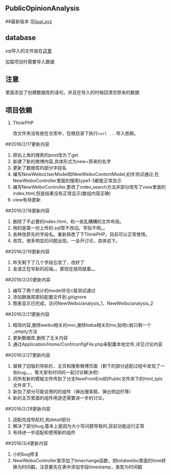 PublicOpinionAnalysis
---
##最新版本
见[liuqi.xyz](liuqi.xyz)

## database

sql导入的文件放在[这里](https://coding.net/u/mkliu/p/PublicOpinionAnalysis/attachment)

加载项目时需要导入数据

## 注意

里面添加了创建数据库的语句，并且在导入的时候回清空原来的数据

## 项目依赖

1. ThinkPHP

    改文件夹没有放在仓库中，在根目录下执行```curl ...```导入依赖。

##2016/2/17更新内容

1. 把右上角的搜索的post改为了get
2. 新建了新的微博内容,具体形式为new+原来的名字
3. 更新了数据库的部分字段名
4. 编写NewWeiboUserModel和NewWeiboContentModel,初步测试通过,在NewWeiboController里面的搜索type1-3都能正常显示
5. 编写NewWeiboController,更改了index,search方法并部分改写了view里面的index.html,但是结果没有正常显示(数组内容正确)
6. view有待更新

##2016/2/18更新内容

1. 删除了不必要的index.html，和一些乱糟糟的文件布局。
2. 用的是第一份上传的.sql暂不改动。字段不明。。
3. 各种改原先的字段名。重新熟悉了下ThinkPHP。目前可以正常使用。
4. 改完，很多明显的问题出现。一会开讨论，具体说下。

##2016/2/19更新内容

1. 昨天剩下了几个字段忘改了，改好了
2. 金波正在写新的前端。。那现在就将就着。。

##2016/2/20更新内容
1. 编写了两个统计的model并在c层测试通过
2. 添加数据库密码配置文件到.gitignore
3. 图表显示已完成，访问NewWeibo/analysis_1，NewWeibo/analysis_2

##2016/2/21更新内容
1. 精简内容,删除weibo相关的mvc,删除tieba相关的mv,贴吧c层只剩一个_empty方法
2. 更新数据库,删除了无关内容
3. 通过Application/Home/Conf/configFile.php来配置本地文件,详见讨论内容

##2016/2/27更新内容
1. 替换了旧版的导航栏、主页和搜索微博页面（剩下的部分适配过程中发现了一些bug。。，等大家有时间的一起讨论解决吧）
2. 将所有新的模板文件传到了分支NewFrontEnd的Public文件夹下的html_tpls文件夹下。
3. 新加了部分可能会用的的组件（弹出搜索框、弹出侧边栏等）
4. 新的主页里面的组件用途还需要进一步的讨论。

##2016/2/28更新内容
1. 适配完成导航栏,和detail部分
2. 解决了部分bug,基本上是因为大小写问题导致的,目前功能运行正常
3. 有待进一步适配和使用新的组件

##2016/3/4更新内容
1. 小的bug修复
2. NewWeiboController里添加了timechange函数，把totalweibo里面的time转换为时间戳，注意要先在表中添加字段timestamp，类型为时间戳
